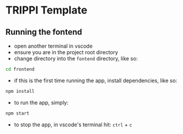 # TRIPPI Template


## Running the fontend
- open another terminal in vscode
- ensure you are in the project root directory
- change directory into the `fontend` directory, like so:
```bash
cd frontend
```
- if this is the first time running the app, install dependencies, like so:
```bash
npm install
```
- to run the app, simply: 
```bash
npm start
```
- to stop the app, in vscode's terminal hit: `ctrl` + `c`
